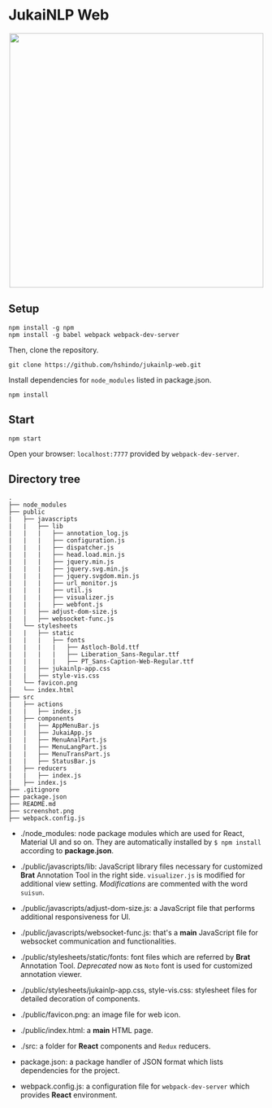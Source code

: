 # JukaiNLP Web
<p align="center"><img src="https://github.com/hshindo/jukainlp-web/blob/master/jukainlp-web.png" width="500"></p>

## Setup
```
npm install -g npm
npm install -g babel webpack webpack-dev-server
```

Then, clone the repository.
```
git clone https://github.com/hshindo/jukainlp-web.git
```

Install dependencies for `node_modules` listed in package.json.
```
npm install
```

## Start
```
npm start
```
Open your browser: `localhost:7777` provided by `webpack-dev-server`.

## Directory tree
```
.
├── node_modules
├── public
|   ├── javascripts
|   |   ├── lib
|   |   |   ├── annotation_log.js
|   |   |   ├── configuration.js
|   |   |   ├── dispatcher.js
|   |   |   ├── head.load.min.js
|   |   |   ├── jquery.min.js
|   |   |   ├── jquery.svg.min.js
|   |   |   ├── jquery.svgdom.min.js
|   |   |   ├── url_monitor.js
|   |   |   ├── util.js
|   |   |   ├── visualizer.js
|   |   |   ├── webfont.js
|   |   ├── adjust-dom-size.js
|   |   ├── websocket-func.js
|   └── stylesheets
|   |   ├── static
|   |   |   ├── fonts
|   |   |   |   ├── Astloch-Bold.ttf
|   |   |   |   ├── Liberation_Sans-Regular.ttf
|   |   |   |   ├── PT_Sans-Caption-Web-Regular.ttf
|   |   ├── jukainlp-app.css
|   |   ├── style-vis.css
|   └── favicon.png
|   └── index.html
├── src
|   ├── actions
|   |   ├── index.js
|   ├── components
|   |   ├── AppMenuBar.js
|   |   ├── JukaiApp.js
|   |   ├── MenuAnalPart.js
|   |   ├── MenuLangPart.js
|   |   ├── MenuTransPart.js
|   |   ├── StatusBar.js
|   ├── reducers
|   |   ├── index.js
|   ├── index.js
├── .gitignore
├── package.json
├── README.md
├── screenshot.png
├── webpack.config.js
```

- ./node_modules: node package modules which are used for React, Material UI and so on. They are automatically installed by `$ npm install` according to **package.json**.

- ./public/javascripts/lib: JavaScript library files necessary for customized **Brat** Annotation Tool in the right side. `visualizer.js` is modified for additional view setting. *Modifications* are commented with the word `suisun`.

- ./public/javascripts/adjust-dom-size.js: a JavaScript file that performs additional responsiveness for UI.

- ./public/javascripts/websocket-func.js: that's a **main** JavaScript file for websocket communication and functionalities.

- ./public/stylesheets/static/fonts: font files which are referred by **Brat** Annotation Tool. *Deprecated* now as `Noto` font is used for customized annotation viewer.

- ./public/stylesheets/jukainlp-app.css, style-vis.css: stylesheet files for detailed decoration of components.

- ./public/favicon.png: an image file for web icon.

- ./public/index.html: a **main** HTML page.

- ./src: a folder for **React** components and `Redux` reducers.

- package.json:  a package handler of JSON format which lists dependencies for the project.

- webpack.config.js: a configuration file for `webpack-dev-server` which provides **React** environment.
